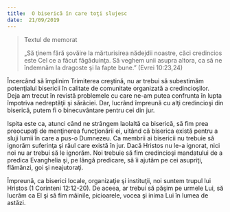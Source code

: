 ```yaml
---
title:  O biserică în care toţi slujesc
date:  21/09/2019
---
```


> <p>Textul de memorat</p>
> „Să ţinem fără şovăire la mărturisirea nădejdii noastre, căci credincios este Cel ce a făcut făgăduinţa. Să veghem unii asupra altora, ca să ne îndemnăm la dragoste şi la fapte bune.” (Evrei 10:23,24)

Încercând să împlinim Trimiterea creştină, nu ar trebui să subestimăm potenţialul bisericii în calitate de comunitate organizată a credincioşilor. Deja am trecut în revistă problemele cu care ne-am putea confrunta în lupta împotriva nedreptăţii şi sărăciei. Dar, lucrând împreună cu alţi credincioşi din biserică, putem fi o binecuvântare pentru cei din jur.

Ispita este ca, atunci când ne strângem laolaltă ca biserică, să fim prea preocupaţi de menţinerea funcţionării ei, uitând că biserica există pentru a sluji lumii în care a pus-o Dumnezeu. Ca membrii ai bisericii nu trebuie să ignorăm suferinţa şi răul care există în jur. Dacă Hristos nu le-a ignorat, nici noi nu ar trebui să le ignorăm. Noi trebuie să fim credincioşi mandatului de a predica Evanghelia şi, pe lângă predicare, să îi ajutăm pe cei asupriţi, flămânzi, goi şi neajutoraţi.

Împreună, ca biserici locale, organizaţie şi instituţii, noi suntem trupul lui Hristos (1 Corinteni 12:12-20). De aceea, ar trebui să păşim pe urmele Lui, să lucrăm ca El şi să fim mâinile, picioarele, vocea şi inima Lui în lumea de astăzi.